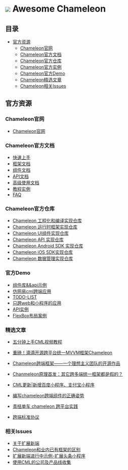 # <img src="https://didi.github.io/chameleon/doc/assets/100*100.png"/> Awesome Chameleon

## 目录

- [官方资源](#官方资源)
    - [Chameleon官网](#Chameleon官网)
    - [Chameleon官方文档](#Chameleon官方文档)
    - [Chameleon官方仓库](#Chameleon官方仓库)
    - [Chameleon官方实例](#Chameleon官方实例)
    - [Chameleon官方Demo](#官方Demo)
    - [Chameleon精选文章](#精选文章)
    - [Chameleon相关Issues](#相关Issues)



## 官方资源


### Chameleon官网

- [Chameleon官网](https://cmljs.org)

### Chameleon官方文档

- [快速上手](https://cml.js.org/doc/quick_start/quick_start.html)
- [框架文档](https://cml.js.org/doc/framework/framework.html)
- [组件文档](https://cml.js.org/doc/component/component.html)
- [API文档](https://cml.js.org/doc/api/api.html)
- [高级使用文档](https://cml.js.org/doc/extend/advanced_use.html)
- [教程实例](https://cml.js.org/doc/example/main.html)
- [FAQ](https://cml.js.org/doc/framework/faq.html)

### Chameleon官方仓库

- [Chameleon 工程化和编译实现仓库](https://github.com/didi/chameleon)
- [Chameleon 运行时框架实现仓库](https://github.com/chameleon-team/chameleon-ui-builtin)
- [Chameleon UI组件实现仓库](https://github.com/beatles-chameleon/cml-ui)
- [Chameleon API 实现仓库](https://github.com/beatles-chameleon/chameleon-api)
- [Chameleon Android SDK 实现仓库](https://github.com/beatles-chameleon/chameleon-sdk-android)
- [Chameleon iOS SDK实现仓库](https://github.com/beatles-chameleon/chameleon-sdk-ios)
- [Chameleon 数据管理实现仓库](https://github.com/chameleon-team/chameleon-store)



### 官方Demo
- [组件库&&api示例](https://github.com/beatles-chameleon/cml-demo)
- [仿网易cml跨端应用](https://github.com/beatles-chameleon/cml-yanxuan)
- [TODO-LIST](https://github.com/beatles-chameleon/cml-todoMVC)
- [只跨web和小程序的应用](http://cmljs.org/doc/example/web_wx.html)
- [API实例](http://cmljs.org/doc/example/main.html)
- [FlexBox布局案例](https://github.com/startheart/cml-flexbox)

### 精选文章
- [五分钟上手CML视频教程](https://mp.weixin.qq.com/s/3NY_pbqDVnbQSYQG_D2qiA)
- [重磅！滴滴开源跨平台统一MVVM框架Chameleon](https://mp.weixin.qq.com/s/wk7yi4LWGaPPIf1DPRRrOA)
- [Chameleon跨端框架——一个理想主义团队的开源作品](https://mp.weixin.qq.com/s/O5DnyMwUXeSIYRlt7PSoOg)
- [Chanmeleon原理首发：其它跨多端统一框架都是假的？](https://mp.weixin.qq.com/s/nabaad5UnnNUZovEV8df-Q
)

- [CML更新|新增百度小程序、支付宝小程序](https://mp.weixin.qq.com/s/ZUY618466MXDBQNEMLgzPQ)
- [编写chameleon跨端组件的正确姿势](https://mp.weixin.qq.com/s/N-d-icYWqMBmOXQCw8U4Pg)
- [青桔单车 chameleon 跨平台实践
](https://juejin.im/post/5cf7c20de51d45108126d1fb)
- [跨端标准协议](https://cmljs.org/doc/extend/extend.html)


### 相关Issues
- [关于扩展新端](https://github.com/didi/chameleon/issues/36)
- [Chameleon和业内已有框架的区别](https://github.com/didi/chameleon/issues/12)
- [扩展新端进行中示例-扩展头条小程序](https://github.com/didi/chameleon/issues/157)
- [使用CML的公司及产品线收集](https://github.com/didi/chameleon/issues/131)

